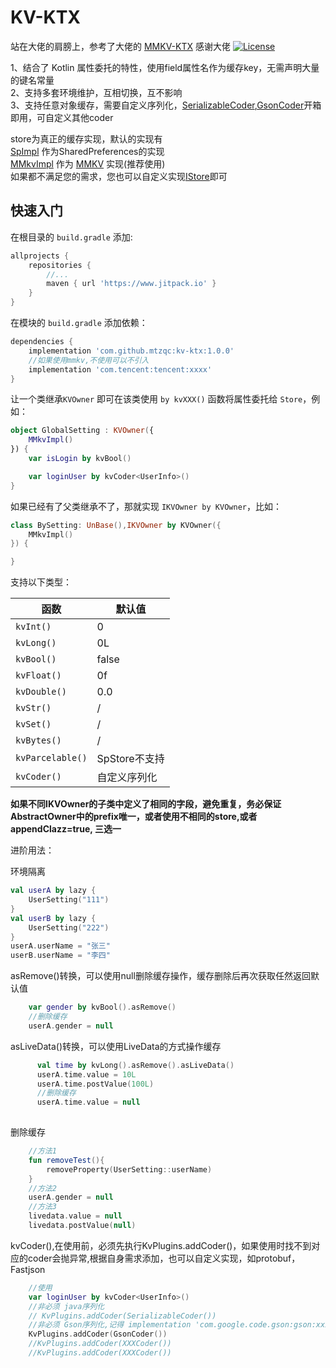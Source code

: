 # KV-KTX

站在大佬的肩膀上，参考了大佬的 [MMKV-KTX](https://github.com/DylanCaiCoding/MMKV-KTX) 感谢大佬
[![License](https://img.shields.io/badge/License-Apache--2.0-blue.svg)](https://github.com/DylanCaiCoding/MMKV-KTX/blob/master/LICENSE)

1、结合了 Kotlin 属性委托的特性，使用field属性名作为缓存key，无需声明大量的键名常量  
2、支持多套环境维护，互相切换，互不影响  
3、支持任意对象缓存，需要自定义序列化，[SerializableCoder](library/src/main/java/com/mtzqc/kv/coder/SerializableCoder.kt),[GsonCoder](library/src/main/java/com/mtzqc/kv/coder/GsonCoder.kt)开箱即用，可自定义其他coder

store为真正的缓存实现，默认的实现有  
[SpImpl](library/src/main/java/com/mtzqc/kv/SpImpl.kt) 作为SharedPreferences的实现  
[MMkvImpl](library/src/main/java/com/mtzqc/kv/MMkvImpl.kt) 作为 [MMKV](https://github.com/Tencent/MMKV) 实现(推荐使用)  
如果都不满足您的需求，您也可以自定义实现[IStore](library/src/main/java/com/mtzqc/kv/IStore.kt)即可

## 快速入门

在根目录的 `build.gradle` 添加:

```groovy
allprojects {
    repositories {
        //...
        maven { url 'https://www.jitpack.io' }
    }
}
```

在模块的 `build.gradle` 添加依赖：

```groovy
dependencies {
    implementation 'com.github.mtzqc:kv-ktx:1.0.0'
    //如果使用mmkv,不使用可以不引入
    implementation 'com.tencent:tencent:xxxx'
}
```

让一个类继承`KVOwner` 即可在该类使用 `by kvXXX()` 函数将属性委托给 `Store`，例如：

```kotlin
object GlobalSetting : KVOwner({
    MMkvImpl()
}) {
    var isLogin by kvBool()

    var loginUser by kvCoder<UserInfo>()
}
```

如果已经有了父类继承不了，那就实现 `IKVOwner by KVOwner`，比如：

```kotlin
class BySetting: UnBase(),IKVOwner by KVOwner({
    MMkvImpl()
}) {

}
```

支持以下类型：

| 函数        | 默认值        |
| --------- |------------|
| `kvInt()` | 0          |
| `kvLong()` | 0L         |
| `kvBool()` | false      |
| `kvFloat()` | 0f         |
| `kvDouble()` | 0.0        |
| `kvStr()` | /          |
| `kvSet()` | /          |
| `kvBytes()` | /          |
| `kvParcelable()` | SpStore不支持 |
| `kvCoder()` | 自定义序列化     |

**如果不同IKVOwner的子类中定义了相同的字段，避免重复，务必保证AbstractOwner中的prefix唯一，或者使用不相同的store,或者appendClazz=true, 三选一**

进阶用法：

环境隔离
```kotlin
val userA by lazy {
    UserSetting("111")
}
val userB by lazy {
    UserSetting("222")
}
userA.userName = "张三"
userB.userName = "李四"
```

asRemove()转换，可以使用null删除缓存操作，缓存删除后再次获取任然返回默认值
```kotlin 
    var gender by kvBool().asRemove()
    //删除缓存
    userA.gender = null
```

asLiveData()转换，可以使用LiveData的方式操作缓存
```kotlin 
      val time by kvLong().asRemove().asLiveData()
      userA.time.value = 10L
      userA.time.postValue(100L)
      //删除缓存
      userA.time.value = null
    
```

删除缓存
```kotlin 
    //方法1
    fun removeTest(){
        removeProperty(UserSetting::userName)
    }
    //方法2
    userA.gender = null
    //方法3
    livedata.value = null
    livedata.postValue(null)
```
kvCoder(),在使用前，必须先执行KvPlugins.addCoder()，如果使用时找不到对应的coder会抛异常,根据自身需求添加，也可以自定义实现，如protobuf，Fastjson
```kotlin 
    //使用
    var loginUser by kvCoder<UserInfo>()
    //非必须 java序列化
    // KvPlugins.addCoder(SerializableCoder())
    //非必须 Gson序列化,记得 implementation 'com.google.code.gson:gson:xxx'
    KvPlugins.addCoder(GsonCoder())
    //KvPlugins.addCoder(XXXCoder())
    //KvPlugins.addCoder(XXXCoder())
```


